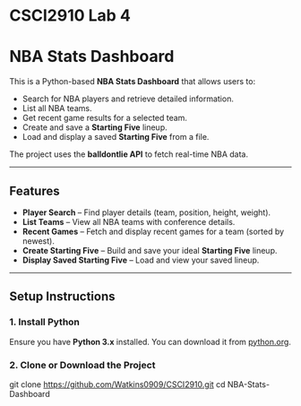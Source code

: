 # CSCI2910 Lab 4
# NBA Stats Dashboard

This is a Python-based **NBA Stats Dashboard** that allows users to:
- Search for NBA players and retrieve detailed information.
- List all NBA teams.
- Get recent game results for a selected team.
- Create and save a **Starting Five** lineup.
- Load and display a saved **Starting Five** from a file.

The project uses the **balldontlie API** to fetch real-time NBA data.

---

## Features
- **Player Search** – Find player details (team, position, height, weight).  
- **List Teams** – View all NBA teams with conference details.  
- **Recent Games** – Fetch and display recent games for a team (sorted by newest).  
- **Create Starting Five** – Build and save your ideal **Starting Five** lineup.  
- **Display Saved Starting Five** – Load and view your saved lineup.  

---

## Setup Instructions

### 1. Install Python
Ensure you have **Python 3.x** installed. You can download it from [python.org](https://www.python.org/downloads/).

### 2. Clone or Download the Project

git clone https://github.com/Watkins0909/CSCI2910.git
cd NBA-Stats-Dashboard
